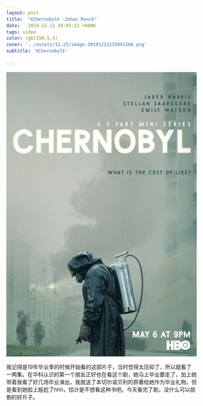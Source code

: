 ```yaml
---
layout: post
title:  "《Chernobyl》 -Johan Renck"
date:   2019-12-11 10:05:21 +0800
tags: video
color: rgb(150,5,5)
cover: '../assets/11.25/image-20191212135941266.png'
subtitle: '《Chernobyl》'

---
```




![image-20191212140355149](/assets/11.25/image-20191212140355149.png)

我记得是19年毕业季的时候开始看的这部片子，当时觉得太压抑了，所以就看了一两集。在华科认识的第一个朋友正好也在看这个剧，她马上毕业要走了，加上她带着我看了好几场毕业演出，我就送了本切尔诺贝利的原著给她作为毕业礼物，但是看到她脸上尴尬了hhh，估计是不想看这种书吧。今天看完了剧，没什么可以挑剔的好片子。